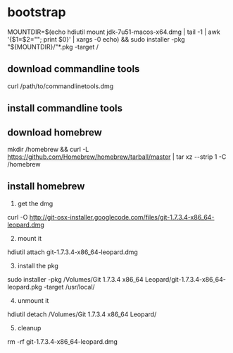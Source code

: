 # bootstrap

MOUNTDIR=$(echo hdiutil mount jdk-7u51-macos-x64.dmg | tail -1 | awk '{$1=$2=""; print $0}' | xargs -0 echo) && sudo installer -pkg "${MOUNTDIR}/"*.pkg -target /


## download commandline tools
curl /path/to/commandlinetools.dmg



## install commandline tools

## download homebrew

mkdir /homebrew && curl -L https://github.com/Homebrew/homebrew/tarball/master | tar xz --strip 1 -C /homebrew

## install homebrew

1. get the dmg

curl -O http://git-osx-installer.googlecode.com/files/git-1.7.3.4-x86_64-leopard.dmg

2. mount it

hdiutil attach git-1.7.3.4-x86_64-leopard.dmg 

3. install the pkg

sudo installer -pkg /Volumes/Git 1.7.3.4 x86_64 Leopard/git-1.7.3.4-x86_64-leopard.pkg -target /usr/local/

4. unmount it

hdiutil detach /Volumes/Git 1.7.3.4 x86_64 Leopard/

5. cleanup

rm -rf git-1.7.3.4-x86_64-leopard.dmg